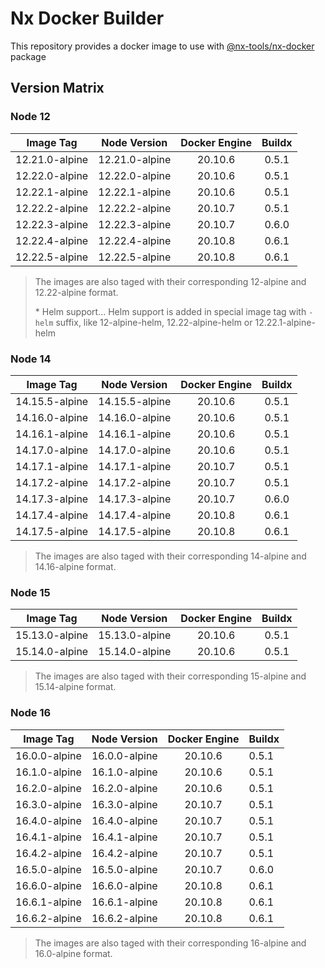 # Nx Docker Builder

This repository provides a docker image to use with [@nx-tools/nx-docker](https://github.com/gperdomor/nx-tools/tree/master/packages/nx-docker) package

## Version Matrix

### Node 12

|   Image Tag    |  Node Version  | Docker Engine | Buildx |
| :------------: | :------------: | :-----------: | :----: |
| 12.21.0-alpine | 12.21.0-alpine |    20.10.6    | 0.5.1  |
| 12.22.0-alpine | 12.22.0-alpine |    20.10.6    | 0.5.1  |
| 12.22.1-alpine | 12.22.1-alpine |    20.10.6    | 0.5.1  |
| 12.22.2-alpine | 12.22.2-alpine |    20.10.7    | 0.5.1  |
| 12.22.3-alpine | 12.22.3-alpine |    20.10.7    | 0.6.0  |
| 12.22.4-alpine | 12.22.4-alpine |    20.10.8    | 0.6.1  |
| 12.22.5-alpine | 12.22.5-alpine |    20.10.8    | 0.6.1  |

> The images are also taged with their corresponding 12-alpine and 12.22-alpine format.
>
> \* Helm support... Helm support is added in special image tag with `-helm` suffix, like 12-alpine-helm, 12.22-alpine-helm or 12.22.1-alpine-helm

### Node 14

|   Image Tag    |  Node Version  | Docker Engine | Buildx |
| :------------: | :------------: | :-----------: | :----: |
| 14.15.5-alpine | 14.15.5-alpine |    20.10.6    | 0.5.1  |
| 14.16.0-alpine | 14.16.0-alpine |    20.10.6    | 0.5.1  |
| 14.16.1-alpine | 14.16.1-alpine |    20.10.6    | 0.5.1  |
| 14.17.0-alpine | 14.17.0-alpine |    20.10.6    | 0.5.1  |
| 14.17.1-alpine | 14.17.1-alpine |    20.10.7    | 0.5.1  |
| 14.17.2-alpine | 14.17.2-alpine |    20.10.7    | 0.5.1  |
| 14.17.3-alpine | 14.17.3-alpine |    20.10.7    | 0.6.0  |
| 14.17.4-alpine | 14.17.4-alpine |    20.10.8    | 0.6.1  |
| 14.17.5-alpine | 14.17.5-alpine |    20.10.8    | 0.6.1  |

> The images are also taged with their corresponding 14-alpine and 14.16-alpine format.

### Node 15

|   Image Tag    |  Node Version  | Docker Engine | Buildx |
| :------------: | :------------: | :-----------: | :----: |
| 15.13.0-alpine | 15.13.0-alpine |    20.10.6    | 0.5.1  |
| 15.14.0-alpine | 15.14.0-alpine |    20.10.6    | 0.5.1  |

> The images are also taged with their corresponding 15-alpine and 15.14-alpine format.

### Node 16

|   Image Tag   | Node Version  | Docker Engine | Buildx |
| :-----------: | :-----------: | :-----------: | ------ |
| 16.0.0-alpine | 16.0.0-alpine |    20.10.6    | 0.5.1  |
| 16.1.0-alpine | 16.1.0-alpine |    20.10.6    | 0.5.1  |
| 16.2.0-alpine | 16.2.0-alpine |    20.10.6    | 0.5.1  |
| 16.3.0-alpine | 16.3.0-alpine |    20.10.7    | 0.5.1  |
| 16.4.0-alpine | 16.4.0-alpine |    20.10.7    | 0.5.1  |
| 16.4.1-alpine | 16.4.1-alpine |    20.10.7    | 0.5.1  |
| 16.4.2-alpine | 16.4.2-alpine |    20.10.7    | 0.5.1  |
| 16.5.0-alpine | 16.5.0-alpine |    20.10.7    | 0.6.0  |
| 16.6.0-alpine | 16.6.0-alpine |    20.10.8    | 0.6.1  |
| 16.6.1-alpine | 16.6.1-alpine |    20.10.8    | 0.6.1  |
| 16.6.2-alpine | 16.6.2-alpine |    20.10.8    | 0.6.1  |

> The images are also taged with their corresponding 16-alpine and 16.0-alpine format.
